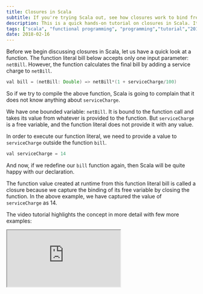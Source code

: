 ```yaml
---
title: Closures in Scala
subtitle: If you're trying Scala out, see how closures work to bind free variables to function literals with some sample code.
description: This is a quick hands-on tutorial on closures in Scala. It binds free variables to function literals.
tags: ["scala", "functional programming", "programming","tutorial","2018"]
date: 2018-02-16
---
```


Before we begin discussing closures in Scala, let us have a quick look at a function. The function literal bill below accepts only one input parameter: `netBill`. However, the function calculates the final bill by adding a service charge to `netBill`.

```java
val bill = (netBill: Double) => netBill*(1 + serviceCharge/100)
```
So if we try to compile the above function, Scala is going to complain that it does not know anything about `serviceCharge`.

We have one bounded variable: `netBill`. It is bound to the function call and takes its value from whatever is provided to the function. But `serviceCharge` is a free variable, and the function literal does not provide it with any value.

In order to execute our function literal, we need to provide a value to `serviceCharge` outside the function `bill`.

```java
val serviceCharge = 14
```

And now, if we redefine our `bill` function again, then Scala will be quite happy with our declaration.

The function value created at runtime from this function literal bill is called a closure because we capture the binding of its free variable by closing the function. In the above example, we have captured the value of `serviceCharge` as 14.

The video tutorial highlights the concept in more detail with few more examples:

<iframe src="https://www.youtube.com/embed/WQOGQ6ytmdw"></iframe>
